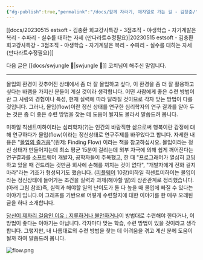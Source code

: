 ```yaml
---
{"dg-publish":true,"permalink":"/docs/함께 자라기, 애자일로 가는 길 - 김창준/","title":"함께 자라기, 애자일로 가는 길 - 김창준"}
---
```


[[docs/20230515 estsoft - 김충환 회고강사특강 - 3점조직 - 야생학습 - 자기계발은 복리 - 수파리 - 실수를 대하는 자세 {만다라트수정필요}\|20230515 estsoft - 김충환 회고강사특강 - 3점조직 - 야생학습 - 자기계발은 복리 - 수파리 - 실수를 대하는 자세 {만다라트수정필요}]]

다음 글은 [[docs/swjungle 🤖\|swjungle 🤖]] 코치님이 해주신 말입니다.

---
몰입의 환경이 갖추어진 상태에서 좀 더 잘 몰입하고 싶다, 이 환경을 좀 더 잘 활용하고 싶다는 바램을 가지신 분들이 계실 것이라 생각합니다. 어떤 사람에게 좋은 수련 방법이란 그 사람의 경험이나 특성, 현재 실력에 따라 달라질 것이므로 각자 맞는 방법이 다를 것입니다. 그러나, 몰입(flow)이란 정신 상태를 연구한 심리학자의 연구 결과를 알아 두는 것은 좀 더 좋은 수련 방법을 찾는 데 도움이 될지도 몰라서 말씀드려 봅니다.

미하일 칙센트미하이라는 심리학자(?)는 인간의 바람직한 삶으로써 행복이란 감정에 대해 연구하다가 몰입(flow)이라는 정신상태로 연구주제를 바꾸었다고 합니다. 자세한 내용은 "[몰입의 즐거움](http://book.naver.com/bookdb/book_detail.naver?bid=34057)"(원제: Finding Flow) 이라는 책을 참고하십시오. 몰입이라는 정신 상태가 만들어지는데 최소 평균 15분이 걸리는데 외부 자극에 의해 쉽게 깨어진다는 연구결과를 소프트웨어 개발자, 공학자들이 주목했고, 한 때 "프로그래머가 열심히 코딩하고 있을 때 건드리는 것만큼 회사에 손해를 끼치는 것이 없다", "개발자에게 전화 걸지 마라"라는 기조가 형성되기도 했습니다. ([피플웨어](https://search.shopping.naver.com/book/catalog/32491453105) 10장)미하일 칙센트미하이는 몰입이라는 정신상태에 들어가는 조건을 실력과 과제(해야할 일)의 상관관계로 정리했습니다. (아래 그림 참조)즉, 실력과 해야할 일의 난이도가 둘 다 높을 때 몰입에 빠질 수 있다는 이야기 입니다.이 그래프를 기반으로 어떻게 수련할지에 대한 이야기를 한 매우 오래된 글을 하나 소개합니다.  

[당신이 제자리 걸음인 이유 : 지루하거나 불안하거나](https://web.archive.org/web/20230314170445/http://agile.egloos.com/5749946)이 방법대로 수련해야 한다거나, 이 방법이 좋다는 이야기는 아닙니다. 각자마다 맞는 학습, 수련 방법이 있을 것이라고 생각합니다. 그렇지만, 내 나름대로의 수련 방법을 찾는 데 어려움을 겪고 계신 분께 도움이 될까 하여 말씀드려 봅니다. 

![flow.png](/img/user/docs/assets/flow.png)
